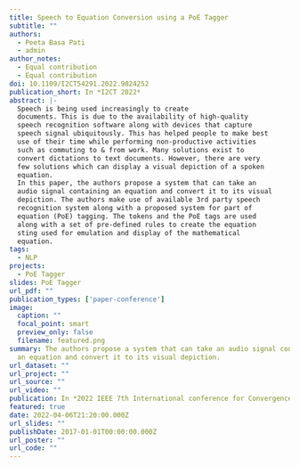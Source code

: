 ```yaml
---
title: Speech to Equation Conversion using a PoE Tagger
subtitle: ""
authors:
  - Peeta Basa Pati
  - admin
author_notes:
  - Equal contribution
  - Equal contribution
doi: 10.1109/I2CT54291.2022.9824252
publication_short: In *I2CT 2022*
abstract: |-
  Speech is being used increasingly to create
  documents. This is due to the availability of high-quality
  speech recognition software along with devices that capture
  speech signal ubiquitously. This has helped people to make best
  use of their time while performing non-productive activities
  such as commuting to & from work. Many solutions exist to
  convert dictations to text documents. However, there are very
  few solutions which can display a visual depiction of a spoken
  equation.
  In this paper, the authors propose a system that can take an
  audio signal containing an equation and convert it to its visual
  depiction. The authors make use of available 3rd party speech
  recognition system along with a proposed system for part of
  equation (PoE) tagging. The tokens and the PoE tags are used
  along with a set of pre-defined rules to create the equation
  sting used for emulation and display of the mathematical
  equation.
tags:
  - NLP
projects:
  - PoE Tagger
slides: PoE Tagger
url_pdf: ""
publication_types: ['paper-conference']
image:
  caption: ""
  focal_point: smart
  preview_only: false
  filename: featured.png
summary: The authors propose a system that can take an audio signal containing
  an equation and convert it to its visual depiction.
url_dataset: ""
url_project: ""
url_source: ""
url_video: ""
publication: In *2022 IEEE 7th International conference for Convergence in Technology*
featured: true
date: 2022-04-06T21:20:00.000Z
url_slides: ""
publishDate: 2017-01-01T00:00:00.000Z
url_poster: ""
url_code: ""
---
```

<!---
{{% callout note %}}
Click the *Cite* button above to demo the feature to enable visitors to import publication metadata into their reference management software.
{{% /callout %}}

{{% callout note %}}
Create your slides in Markdown - click the *Slides* button to check out the example.
{{% /callout %}}

Supplementary notes can be added here, including [code, math, and images](https://wowchemy.com/docs/writing-markdown-latex/).
-->